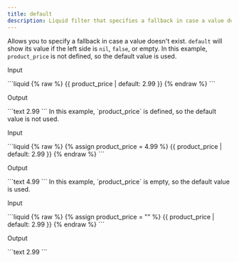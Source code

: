 ```yaml
---
title: default
description: Liquid filter that specifies a fallback in case a value doesn't exist.
---
```

Allows you to specify a fallback in case a value doesn't exist. `default` will show its value if the left side is `nil`, `false`, or empty.
In this example, `product_price` is not defined, so the default value is used.
<p class="code-label">Input</p>
```liquid
{% raw %}
{{ product_price | default: 2.99 }}
{% endraw %}
```
<p class="code-label">Output</p>
```text
2.99
```
In this example, `product_price` is defined, so the default value is not used.
<p class="code-label">Input</p>
```liquid
{% raw %}
{% assign product_price = 4.99 %}
{{ product_price | default: 2.99 }}
{% endraw %}
```
<p class="code-label">Output</p>
```text
4.99
```
In this example, `product_price` is empty, so the default value is used.
<p class="code-label">Input</p>
```liquid
{% raw %}
{% assign product_price = "" %}
{{ product_price | default: 2.99 }}
{% endraw %}
```
<p class="code-label">Output</p>
```text
2.99
```
